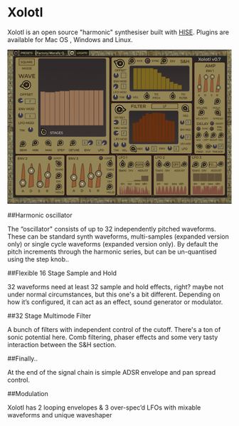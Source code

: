 # Xolotl

Xolotl is an open source "harmonic" synthesiser built with [HISE](https://github.com/christophhart/HISE).  Plugins are available for Mac OS , Windows and Linux.
  
![Xolot](https://raw.githubusercontent.com/publicsamples/Xolotl/main/Xolotl.png)

##Harmonic oscillator

The “oscillator" consists of up to 32 independently pitched waveforms. These can be standard synth waveforms, multi-samples (expanded version only) or single cycle waveforms  (expanded version only). By default the pitch increments through the harmonic series, but can be un-quantised using the step knob..

##Flexible 16 Stage Sample and Hold

32 waveforms need at least 32 sample and hold effects, right? maybe not under normal circumstances, but this one's a bit different. Depending on how it’s configured, it can act as an effect, sound generator or modulator. 

##32 Stage Multimode Filter

A bunch of filters with independent control of the cutoff. There's a ton of sonic potential here. Comb filtering, phaser effects and some very tasty interaction between the S&H section.

##Finally..

At the end of the signal chain is simple ADSR envelope and pan spread control.

##Modulation

Xolotl has 2 looping envelopes & 3 over-spec’d LFOs with mixable waveforms and unique waveshaper 

